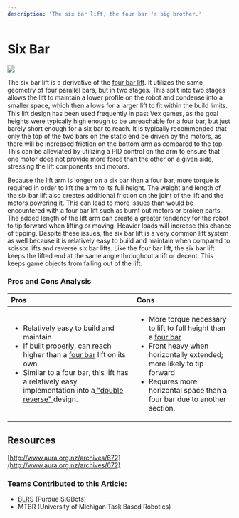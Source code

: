 ```yaml
---
description: 'The six bar lift, the four bar''s big brother.'
---
```


# Six Bar

![](../../.gitbook/assets/tu_atlas_v1_lift.jpg)

The six bar lift is a derivative of the [four bar lift](four-bar.md). It utilizes the same geometry of four parallel bars, but in two stages. This split into two stages allows the lift to maintain a lower profile on the robot and condense into a smaller space, which then allows for a larger lift to ﬁt within the build limits. This lift design has been used frequently in past Vex games, as the goal heights were typically high enough to be unreachable for a four bar, but just barely short enough for a six bar to reach. It is typically recommended that only the top of the two bars on the static end be driven by the motors, as there will be increased friction on the bottom arm as compared to the top. This can be alleviated by utilizing a PID control on the arm to ensure that one motor does not provide more force than the other on a given side, stressing the lift components and motors.

Because the lift arm is longer on a six bar than a four bar, more torque is required in order to lift the arm to its full height. The weight and length of the six bar lift also creates additional friction on the joint of the lift and the motors powering it. This can lead to more issues than would be encountered with a four bar lift such as burnt out motors or broken parts. The added length of the lift arm can create a greater tendency for the robot to tip forward when lifting or moving. Heavier loads will increase this chance of tipping. Despite these issues, the six bar lift is a very common lift system as well because it is relatively easy to build and maintain when compared to scissor lifts and reverse six bar lifts. Like the four bar lift, the six bar lift keeps the lifted end at the same angle throughout a lift or decent. This keeps game objects from falling out of the lift.

### Pros and Cons Analysis

<table>
  <thead>
    <tr>
      <th style="text-align:left">Pros</th>
      <th style="text-align:left">Cons</th>
    </tr>
  </thead>
  <tbody>
    <tr>
      <td style="text-align:left">
        <ul>
          <li>Relatively easy to build and maintain</li>
          <li>If built properly, can reach higher than a <a href="four-bar.md">four bar</a> lift
            on its own.</li>
          <li>Similar to a four bar, this lift has a relatively easy implementation
            into a<a href="dr4b.md#the-double-reverse-design"> &quot;double reverse&quot; </a>design.</li>
        </ul>
      </td>
      <td style="text-align:left">
        <ul>
          <li>More torque necessary to lift to full height than a <a href="four-bar.md">four bar</a>
          </li>
          <li>Front heavy when horizontally extended; more likely to tip forward</li>
          <li>Requires more horizontal space than a four bar due to another section.</li>
        </ul>
      </td>
    </tr>
  </tbody>
</table>

## Resources

[http://www.aura.org.nz/archives/672](http://www.aura.org.nz/archives/672)



### Teams Contributed to this Article:

* [BLRS](https://purduesigbots.com/) \(Purdue SIGBots\)
* MTBR \(University of Michigan Task Based Robotics\) 

